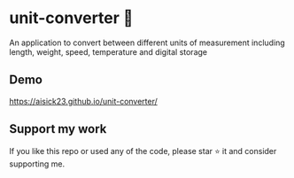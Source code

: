 # unit-converter 🪸

An application to convert between different units of measurement including length, weight, speed, temperature and digital storage 

## Demo
https://aisick23.github.io/unit-converter/


## Support my work

If you like this repo or used any of the code, please star ⭐ it and consider supporting me.

